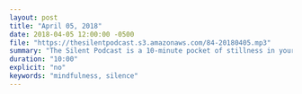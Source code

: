 ```yaml
---
layout: post
title: "April 05, 2018"
date: 2018-04-05 12:00:00 -0500
file: "https://thesilentpodcast.s3.amazonaws.com/84-20180405.mp3"
summary: "The Silent Podcast is a 10-minute pocket of stillness in your day. Listen to it at a set time every day, in the middle of a busy commute, or when you simply need a break from all of the hustle and bustle of distraction around you."
duration: "10:00"
explicit: "no"
keywords: "mindfulness, silence"
---
```

